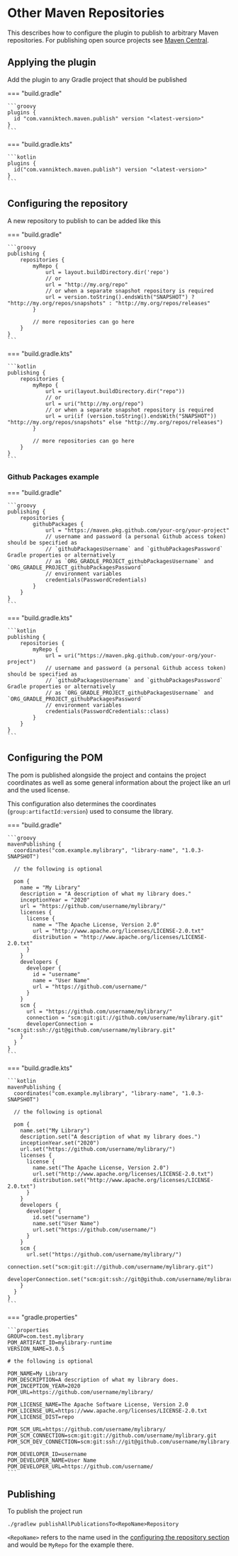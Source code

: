 # Other Maven Repositories

This describes how to configure the plugin to publish to arbitrary Maven repositories. For publishing open source
projects see [Maven Central](central.md).

## Applying the plugin

Add the plugin to any Gradle project that should be published

=== "build.gradle"

    ```groovy
    plugins {
      id "com.vanniktech.maven.publish" version "<latest-version>"
    }
    ```

=== "build.gradle.kts"

    ```kotlin
    plugins {
      id("com.vanniktech.maven.publish") version "<latest-version>"
    }
    ```

## Configuring the repository

A new repository to publish to can be added like this

=== "build.gradle"

    ```groovy
    publishing {
        repositories {
            myRepo {
                url = layout.buildDirectory.dir('repo')
                // or
                url = "http://my.org/repo"
                // or when a separate snapshot repository is required
                url = version.toString().endsWith("SNAPSHOT") ? "http://my.org/repos/snapshots" : "http://my.org/repos/releases"
            }

            // more repositories can go here
        }
    }
    ```

=== "build.gradle.kts"

    ```kotlin
    publishing {
        repositories {
            myRepo {
                url = uri(layout.buildDirectory.dir("repo"))
                // or
                url = uri("http://my.org/repo")
                // or when a separate snapshot repository is required
                url = uri(if (version.toString().endsWith("SNAPSHOT")) "http://my.org/repos/snapshots" else "http://my.org/repos/releases")
            }

            // more repositories can go here
        }
    }
    ```

### Github Packages example

=== "build.gradle"

    ```groovy
    publishing {
        repositories {
            githubPackages {
                url = "https://maven.pkg.github.com/your-org/your-project"
                // username and password (a personal Github access token) should be specified as
                // `githubPackagesUsername` and `githubPackagesPassword` Gradle properties or alternatively
                // as `ORG_GRADLE_PROJECT_githubPackagesUsername` and `ORG_GRADLE_PROJECT_githubPackagesPassword`
                // environment variables
                credentials(PasswordCredentials)
            }
        }
    }
    ```

=== "build.gradle.kts"

    ```kotlin
    publishing {
        repositories {
            myRepo {
                url = uri("https://maven.pkg.github.com/your-org/your-project")
                // username and password (a personal Github access token) should be specified as
                // `githubPackagesUsername` and `githubPackagesPassword` Gradle properties or alternatively
                // as `ORG_GRADLE_PROJECT_githubPackagesUsername` and `ORG_GRADLE_PROJECT_githubPackagesPassword`
                // environment variables
                credentials(PasswordCredentials::class)
            }
        }
    }
    ```


## Configuring the POM

The pom is published alongside the project and contains the project coordinates
as well as some general information about the project like an url and the used
license.

This configuration also determines the coordinates (`group:artifactId:version`) used to consume the library.

=== "build.gradle"

    ```groovy
    mavenPublishing {
      coordinates("com.example.mylibrary", "library-name", "1.0.3-SNAPSHOT")

      // the following is optional

      pom {
        name = "My Library"
        description = "A description of what my library does."
        inceptionYear = "2020"
        url = "https://github.com/username/mylibrary/"
        licenses {
          license {
            name = "The Apache License, Version 2.0"
            url = "http://www.apache.org/licenses/LICENSE-2.0.txt"
            distribution = "http://www.apache.org/licenses/LICENSE-2.0.txt"
          }
        }
        developers {
          developer {
            id = "username"
            name = "User Name"
            url = "https://github.com/username/"
          }
        }
        scm {
          url = "https://github.com/username/mylibrary/"
          connection = "scm:git:git://github.com/username/mylibrary.git"
          developerConnection = "scm:git:ssh://git@github.com/username/mylibrary.git"
        }
      }
    }
    ```

=== "build.gradle.kts"

    ```kotlin
    mavenPublishing {
      coordinates("com.example.mylibrary", "library-name", "1.0.3-SNAPSHOT")

      // the following is optional

      pom {
        name.set("My Library")
        description.set("A description of what my library does.")
        inceptionYear.set("2020")
        url.set("https://github.com/username/mylibrary/")
        licenses {
          license {
            name.set("The Apache License, Version 2.0")
            url.set("http://www.apache.org/licenses/LICENSE-2.0.txt")
            distribution.set("http://www.apache.org/licenses/LICENSE-2.0.txt")
          }
        }
        developers {
          developer {
            id.set("username")
            name.set("User Name")
            url.set("https://github.com/username/")
          }
        }
        scm {
          url.set("https://github.com/username/mylibrary/")
          connection.set("scm:git:git://github.com/username/mylibrary.git")
          developerConnection.set("scm:git:ssh://git@github.com/username/mylibrary.git")
        }
      }
    }
    ```

=== "gradle.properties"

    ```properties
    GROUP=com.test.mylibrary
    POM_ARTIFACT_ID=mylibrary-runtime
    VERSION_NAME=3.0.5

    # the following is optional

    POM_NAME=My Library
    POM_DESCRIPTION=A description of what my library does.
    POM_INCEPTION_YEAR=2020
    POM_URL=https://github.com/username/mylibrary/

    POM_LICENSE_NAME=The Apache Software License, Version 2.0
    POM_LICENSE_URL=https://www.apache.org/licenses/LICENSE-2.0.txt
    POM_LICENSE_DIST=repo

    POM_SCM_URL=https://github.com/username/mylibrary/
    POM_SCM_CONNECTION=scm:git:git://github.com/username/mylibrary.git
    POM_SCM_DEV_CONNECTION=scm:git:ssh://git@github.com/username/mylibrary.git

    POM_DEVELOPER_ID=username
    POM_DEVELOPER_NAME=User Name
    POM_DEVELOPER_URL=https://github.com/username/
    ```

## Publishing

To publish the project run
```
./gradlew publishAllPublicationsTo<RepoName>Repository
```

`<RepoName>` refers to the name used in the [configuring the repository section](#configuring-the-repository)
and would be `MyRepo` for the example there.
